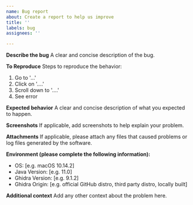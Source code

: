 ```yaml
---
name: Bug report
about: Create a report to help us improve
title: ''
labels: bug
assignees: ''

---
```


**Describe the bug**
A clear and concise description of the bug.

**To Reproduce**
Steps to reproduce the behavior:
1. Go to '...'
2. Click on '....'
3. Scroll down to '....'
4. See error

**Expected behavior**
A clear and concise description of what you expected to happen.

**Screenshots**
If applicable, add screenshots to help explain your problem.

**Attachments**
If applicable, please attach any files that caused problems or log files generated by the software.

**Environment (please complete the following information):**
 - OS: [e.g. macOS 10.14.2]
 - Java Version: [e.g. 11.0]
 - Ghidra Version: [e.g. 9.1.2]
 - Ghidra Origin: [e.g. official GitHub distro, third party distro, locally built] 

**Additional context**
Add any other context about the problem here.

